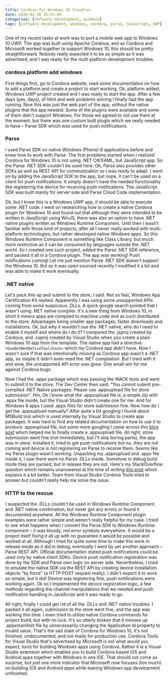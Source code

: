 ```yaml
---
title: Cordova for Windows 10 troubles
date: 2016-01-28 15:51:59
categories: [software development, windows]
tags: [software development, windows, cordova, parse, javascript, UWP]
---
```

One of my recent tasks at work was to port a mobile web app to Windows 10 UWP. The app was built using Apache Cordova, and as Cordova and Microsoft worked together to support Windows 10, this should be pretty straightforward. Nobody really expected it to be as simple as it was advertised, and I was ready for the multi platform development troubles.
<!--more-->

### cordova platform add windows

First things first, go to Cordova website, read some documentation on how to add a platform and create a project to start working. Ok, platform added, Windows UWP project created and I was ready to start the app. After a few days (yes, days), of html and web problems solving I finally had the app running. Now this was just the web part of the app, without the native plugins that the app needed. Some of the plugins were available and some of them didn't support Windows. For those we agreed to not use them at the moment, but there was one custom built plugin which we really needed to have – Parse SDK which was used for push notifications. 

### Parse

I used Parse SDK on native Windows (Phone) 8 applications before and knew how to work with Parse. The first problems started when I realized Cordova for Windows 10 is not using .NET C#/XAML, but JavaScript app. So the Parse .NET SDK couldn't be used here. Ok, Parse also provides other SDKs as well as REST API for communication so I was ready to adapt. I went on by adding the JavaScript SDK to the app, but nope, it can't be used on a client for push notifications. It simply doesn't have the needed functionality like registering the device for receiving push notifications. The JavaScript SDK was built mainly for server side and Parse Cloud Code implementation.

Ok, but I knew this is a Windows UWP app, it should be able to execute some .NET code. I went on researching how to create a native Cordova plugin for Windows 10 and found out that although they were intended to be written in JavaScript using WinJS, there was also an option to have .NET native plugins written as Windows Runtime Component. Until then I wasn't familiar with those kind of projects, after all I never really worked with multi-platform technologies, but rather developed native Windows apps. So this Windows Runtime Component is something like Class Library, but much more restrictive as it can be consumed by languages outside the .NET world. So I created one such project, added the Parse .NET SDK reference, and packed it all in a Cordova plugin. The app was working! Push notifications coming! Let me just mention Parse .NET SDK doesn't support the Windows 10. But as it was open sourced recently I modified it a bit and was able to make it work eventually.

### .NET native

Let's pack this up and submit to the store, I said. Not so fast, Windows App Certification Kit replied. Apparently I was using some unsupported APIs coming from some suspicious .DLLs. A quick google search pointed that I wasn't using .NET native compiler. It's a new thing from Windows 10, in short it means apps are compiled to machine code and as such distributed to the store. Advantages being smaller app packages, faster downloads and installations. Ok, but why it wouldn't use the .NET native, why do I need to enable it myself and where do I do it? I compared the .jsproj created by Cordova, and .csproj created by Visual Studio when you create a plain Windows 10 app from the template. The native app had a directive `<UseDotNetNativeToolchain>` which my Cordova app didn't have. Now I wasn't sure if that was intentionally missing as Cordova app wasn't a .NET app, so maybe it didn't even need the .NET compilation. But I tried with it and wow, the unsupported API error was gone. One small win for me against Cordova bugs.

Now I had the .appx package which was passing the WACK tests and went to submit it to the store. The Dev Center then said: "You cannot submit pre-compiled .NET Native packages. Please use .appxupload file for store submission". Hm, Ok I know what the .appxupload file is, a simple zip with .appx file inside, but the Visual Studio didn't create one for me. And for Windows 8 apps I used .appx files for store submission fine. Now how do I get the .appxupload manually? After quite a bit googling I found about MSBuild tool which is used internally by Visual Studio to create app packages. It was hard to find any related documentation on how to use it to produce .appxupload file, but some more googling I came across this [blog post](https://oren.codes/tag/msbuild/) which helped me to finally create a .appxupload file. All right, store submission went fine (not immediately, but I'll skip boring parts), the app was in store. Installed it, tried to get push notifications but no, they are not coming and device is not registering on Parse to receive them. Seems like my Parse plugin wasn't working. Unpacking my .appxupload and .appx file inside it, I saw there were no Parse .DLLs inside. Somehow in debug build mode they are packed, but in release they are not. Here's my StackOverflow question which remains unanswered at the time of writing [this post](https://stackoverflow.com/questions/34722250/cordova-windows-10-native-plugin) which explains it a bit better. Team from Visual Studio Cordova Tools tried to answer but couldn't really help me solve the issue.

### HTTP to the rescue

I suspected the .DLLs couldn't be used in Windows Runtime Component and .NET native combination, but never got any errors or found it documented anywhere. All the Windows Runtime Component plugin examples were rather simple and weren't really helpful for my case. I tried to see what happens when I convert the Parse SDK to Windows Runtime component – it was bloody, red error symbols everywhere. It would be a project itself fixing it all up with no guarantee it would be possible and worked at all. Although I tried for quite some time to make this work in release mode as it did in debug, eventually I went by yet another approach – Parse REST API. Official documentation stated push notifications could be used only by native client SDKs. Device push notification registration was done by the SDK and Parse own logic on server side. Nevertheless, I tried to emulate the native SDK via the REST API by creating device installation objects "by force" (a HTTP POST request really). I didn't expect it to work so simple, but it did! Device was registering fine, push notifications were working again. Ok so I implemented the device registration logic, a few methods regarding the channel manipulations that we needed and push notification handling in JavaScript and it was ready to go. 

All right, finally I could get rid of all the .DLLs and .NET native troubles. I packed it all again, submission to the store went fine, and the app was working this time. I even tried to utilize native Cordova commands for project build, but with no luck. It's so utterly broken that it messes up .appxmanifest file by unnecessarily changing the Application Id property to invalid value. That's the sad state of Cordova for Windows 10, it's not finished, undocumented, and not ready for production use. Cordova Tools for Visual Studio that's advertised by Microsoft is not what would you expect, tools for building Windows apps using Cordova. Rather it is a Visual Studio extension which enables you to build Cordova based iOS and Android apps together with Windows in one IDE. That should not come as surprise, but just one more indicator that Microsoft now focuses (too much) on building iOS and Android apps while leaving Windows app development unfinished.
